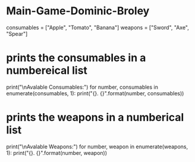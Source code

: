 # Main-Game-Dominic-Broley
consumables = ["Apple", "Tomato", "Banana"]
weapons = ["Sword", "Axe", "Spear"]
# prints the consumables in a numbereical list
print("\nAvalable Consumables:")
for number, consumables in enumerate(consumables, 1):
    print("{}. {}".format(number, consumables))
# prints the weapons in a numberical list
print("\nAvalable Weapons:")
for number, weapon in enumerate(weapons, 1):
    print("{}. {}".format(number, weapon))
